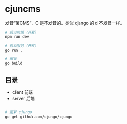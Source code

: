 # cjuncms

发音“菌CMS”，C 是不发音的。类似 django 的 d 不发音一样。

```bash
# 启动前端（开发）
npm run dev
```

```bash
# 启动服务（开发）
go run .

# 编译
go build
```

## 目录

- client 前端
- server 后端

##

```bash
# 更新 cjungo
go get github.com/cjungo/cjungo
```